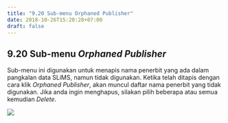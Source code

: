 ```yaml
---
title: "9.20 Sub-menu Orphaned Publisher"
date: 2018-10-26T15:20:28+07:00
draft: false
---
```

## 9.20 Sub-menu _Orphaned Publisher_

Sub-menu ini digunakan untuk menapis nama penerbit yang ada dalam pangkalan data SLiMS, namun tidak digunakan. Ketika telah ditapis dengan cara klik _Orphaned Publisher_, akan muncul daftar nama penerbit yang tidak digunakan. Jika anda ingin menghapus, silakan pilih beberapa atau semua kemudian _Delete_.

![](/assets/11.20_Tampilan_Menu_Orphaned_Publisher.png)
